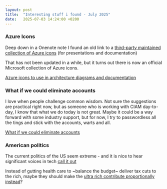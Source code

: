 ```yaml
---
layout: post
title:  "Interesting stuff i found - July 2025"
date:   2025-07-03 14:24:00 +0200
---
```

### Azure Icons
Deep down in a Onenote note I found an old link to a [third-party maintained collection of Azure icons](https://github.com/benc-uk/icon-collection) (for presentations and documentation) 

That has not been updated in a while, but it turns out there is now an official Microsoft collection of Azure icons.

[Azure icons to use in architecture diagrams and documentation](https://learn.microsoft.com/en-us/azure/architecture/icons/)

### What if we could eliminate accounts
I love when people challenge common wisdom. Not sure the suggestions are practical right now, but as someone who is working with CIAM day-to-day, I know that what we do today is not great. 
Maybe it could be a way forward with some industry support, but for now, I try to passwordless all the tings and stick with the accounts, warts and all.

[What if we could eliminate accounts](https://www.linkedin.com/pulse/what-we-eliminated-accounts-torres-dur%C3%A1n-cisa-crisc-cige-cist-5uluc/)

### American politics
The current politics of the US seem extreme - and it is nice to hear significant voices in tech [call it out](https://www.linkedin.com/posts/shanselman_its-so-frustrating-that-there-is-this-illusion-activity-7346720944465334272-a0cR)

Instead of gutting health care to ~balance the budget~ deliver tax cuts to the rich, maybe they should make the [ultra rich contribute proportionally instead](https://mainlymacro.blogspot.com/2025/06/a-minimum-tax-on-billionaires.html)?
